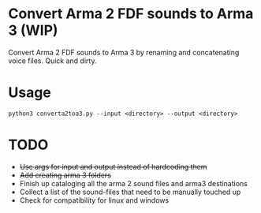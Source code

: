 # Convert Arma 2 FDF sounds to Arma 3 (WIP)

Convert Arma 2 FDF sounds to Arma 3 by renaming and concatenating voice files. Quick and dirty.
# Usage

`python3 converta2toa3.py --input <directory> --output <directory>`

# TODO

- ~~Use args for input and output instead of hardcoding them~~
- ~~Add creating arma 3 folders~~
- Finish up cataloging all the arma 2 sound files and arma3 destinations
- Collect a list of the sound-files that need to be manually touched up
- Check for compatibility for linux and windows